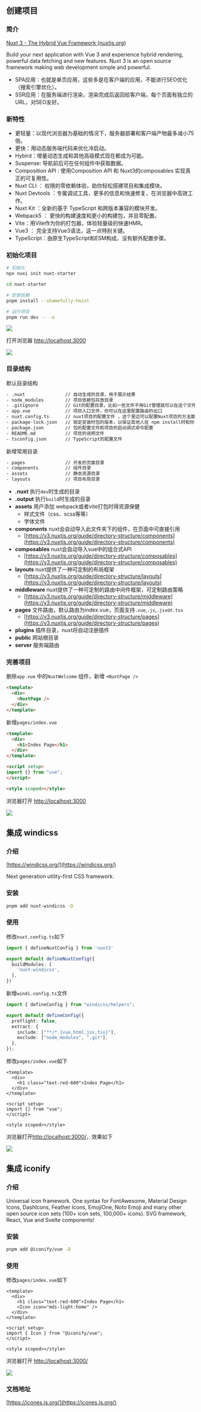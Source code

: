 ## 创建项目

### 简介

[Nuxt 3 - The Hybrid Vue Framework (nuxtjs.org)](https://v3.nuxtjs.org/)

Build your next application with Vue 3 and experience hybrid rendering, powerful data fetching and new features. Nuxt 3 is an open source framework making web development simple and powerful.

- SPA应用：也就是单页应用，这些多是在客户端的应用，不能进行SEO优化（搜索引擎优化）。
- SSR应用：在服务端进行渲染，渲染完成后返回给客户端，每个页面有独立的URL，对SEO友好。

### 新特性

- 更轻量：以现代浏览器为基础的情况下，服务器部署和客户端产物最多减小75倍。
- 更快：用动态服务端代码来优化冷启动。
- Hybird：增量动态生成和其他高级模式现在都成为可能。
- Suspense: 导航前后可在任何组件中获取数据。
- Composition API : 使用Composition API 和 Nuxt3的composables 实现真正的可复用性。
- Nuxt CLI ： 权限的零依赖体验，助你轻松搭建项目和集成模块。
- Nuxt Devtools ：专属调试工具，更多的信息和快速修复，在浏览器中高效工作。
- Nuxt Kit ：全新的基于 TypeScript 和跨版本兼容的模块开发。
- Webpack5 ： 更快的构建速度和更小的构建包，并且零配置。
- Vite：用Vite作为你的打包器，体验轻量级的快速HMR。
- Vue3 ： 完全支持Vue3语法，这一点特别关键。
- TypeScript：由原生TypeScript和ESM构成，没有额外配置步骤。

### 初始化项目

```Bash
# 初始化
npx nuxi init nuxt-starter

cd nuxt-starter

# 安装依赖
pnpm install --shamefully-hoist

# 运行项目
pnpm run dev -- -o

```

![](https://secure2.wostatic.cn/static/xADygXjJk9Vdfo69NpCsa9/image.png)

打开浏览器 [http://localhost:3000](http://localhost:3000)

![](https://secure2.wostatic.cn/static/sCL9uZFGCP6oZkZeeoPpDK/image.png)

### 目录结构

默认目录结构

```Bash
- .nuxt               // 自动生成的目录，用于展示结果
- node_modules        // 项目依赖包存放目录
- .gitignore          // Git的配置目录，比如一些文件不用Git管理就可以在这个文件中配置
- app.vue             // 项目入口文件，你可以在这里配置路由的出口
- nuxt.config.ts      // nuxt项目的配置文件 ，这个里边可以配置Nuxt项目的方法面面
- package-lock.json   // 锁定安装时包的版本，以保证其他人在 npm install时和你保持一致
- package.json        // 包的配置文件和项目的启动调式命令配置
- README.md           // 项目的说明文件
- tsconfig.json       // TypeScript的配置文件

```

新增常用目录

```Bash
- pages               // 开发的页面目录
- components          // 组件目录
- assets              // 静态资源目录
- layouts             // 项目布局目录
```

- **.nuxt**  执行`dev`时生成的目录
- **.output** 执行`build`时生成的目录
- **assets** 用户添加 webpack或者vite打包时得资源保健
    - 样式文件（css、scss等等）
    - 字体文件
- **components** nuxt会自动导入此文件夹下的组件，在页面中可直接引用
    - [https://v3.nuxtjs.org/guide/directory-structure/components](https://v3.nuxtjs.org/guide/directory-structure/components)
- **composables** nuxt会自动导入vue中的组合式API
    - [https://v3.nuxtjs.org/guide/directory-structure/composables](https://v3.nuxtjs.org/guide/directory-structure/composables)
- **layouts** nuxt提供了一种可定制的布局框架
    - [https://v3.nuxtjs.org/guide/directory-structure/layouts](https://v3.nuxtjs.org/guide/directory-structure/layouts)
- **middleware** nuxt提供了一种可定制的路由中间件框架，可定制路由策略
    - [https://v3.nuxtjs.org/guide/directory-structure/middleware](https://v3.nuxtjs.org/guide/directory-structure/middleware)
- **pages** 文件路由，默认路由为index.vue，页面支持`.vue`,`.js`,`.jsx`or`.tsx`
    - [https://v3.nuxtjs.org/guide/directory-structure/pages](https://v3.nuxtjs.org/guide/directory-structure/pages)
- **plugins** 插件目录，nuxt将自动注册插件
- **public** 网站根目录
- **server** 服务端路由

### 完善项目

删除`app.vue` 中的`NuxtWelcome` 组件，新增 `<NuxtPage />`

```HTML
<template>
  <div>
    <NuxtPage />
  </div>
</template>

```

新增`pages/index.vue`

```HTML
<template>
  <div>
    <h1>Index Page</h1>
  </div>
</template>

<script setup>
import {} from "vue";
</script>

<style scoped></style>

```

浏览器打开 [http://localhost:3000](http://localhost:3000)

![](https://secure2.wostatic.cn/static/ajwCD9KdHXneVASW4mtKdM/image.png)

## 集成 windicss

### 介绍

[https://windicss.org/](https://windicss.org/)

Next generation utility-first CSS framework.

### 安装

```Bash
pnpm add nuxt-windicss -D
```

### 使用

修改`nuxt.config.ts`如下

```TypeScript
import { defineNuxtConfig } from 'nuxt3'

export default defineNuxtConfig({
  buildModules: [
    'nuxt-windicss',
  ],
})
```

新增`windi.config.ts`文件

```TypeScript
import { defineConfig } from "windicss/helpers";

export default defineConfig({
  preflight: false,
  extract: {
    include: ["**/*.{vue,html,jsx,tsx}"],
    exclude: ["node_modules", ".git"],
  },
});

```

修改`pages/index.vue`如下

```Vue
<template>
  <div>
    <h1 class="text-red-600">Index Page</h1>
  </div>
</template>

<script setup>
import {} from "vue";
</script>

<style scoped></style>

```

浏览器打开[http://localhost:3000/](http://localhost:3000/)，效果如下

![](https://secure2.wostatic.cn/static/r5SqGUf2fCjKa2otrSUmqU/image.png)

## 集成 iconify

### 介绍

Universal icon framework. One syntax for FontAwesome, Material Design Icons, DashIcons, Feather Icons, EmojiOne, Noto Emoji and many other open source icon sets (100+ icon sets, 100,000+ icons). SVG framework, React, Vue and Svelte components!

### 安装

```Bash
pnpm add @iconify/vue -D
```

### 使用

修改`pages/index.vue`如下

```Vue
<template>
  <div>
    <h1 class="text-red-600">Index Page</h1>
    <Icon icon="mdi-light:home" />
  </div>
</template>

<script setup>
import { Icon } from "@iconify/vue";
</script>

<style scoped></style>

```

浏览器打开 [http://localhost:3000/](http://localhost:3000/)

![](https://secure2.wostatic.cn/static/cTEJgLfjR567xCBmQr13Y5/image.png)

### 文档地址

[https://icones.js.org/](https://icones.js.org/)





